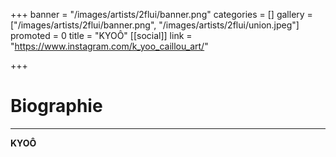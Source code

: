 +++
banner = "/images/artists/2flui/banner.png"
categories = []
gallery = ["/images/artists/2flui/banner.png", "/images/artists/2flui/union.jpeg"]
promoted = 0
title = "KYOÔ"
[[social]]
link = "https://www.instagram.com/k_yoo_caillou_art/"

+++
# Biographie

***

**KYOÔ**
